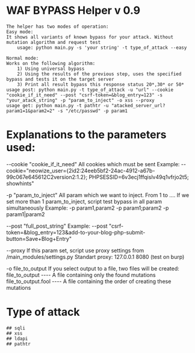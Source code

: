 # WAF BYPASS Helper v 0.9
    The helper has two modes of operation:
    Easy mode:
    It shows all variants of known bypass for your attack. Without mutation algorithm and request test
        usage: python main.py -s 'your string' -t type_of_attack --easy    

    Normal mode:
    Works on the following algorithm:
        1) Using universal bypass
        2) Using the results of the previous step, uses the specified bypass and tests it on the target server
        3) Print all result bypass this response status 20*,30* or 50*
    usage post: python main.py -t type_of_attack -u "url" --cookie "cookie_if_it_need" --post "csrf-token=&blog_entry=123" -s "your_atack_string" -p "param_to_inject" -o xss --proxy
    usage get: python main.py -t pathtr -u "atacked_server_url?param1=1&param2=2" -s "/etc/passwd" -p param1


# Explanations to the parameters used:

 --cookie "cookie_if_it_need"
    All cookies which must be sent
    Example: --cookie="neowize_user={2id2:24eeb5bf2-24ac-4912-a67b-99c067e645612C2version2:1.2}; PHPSESSID=6v3ecj1ffqislv49q1vfrjo2t5; showhints"

-p "param_to_inject"
    All param which we want to inject. From 1 to ....
    If we set more than 1 param_to_inject, script test bypass in all param simultaneously
    Example:
         -p param1,param2
         -p param1;param2
         -p param1|param2

 --post "full_post_string"
    Example: --post "csrf-token=&blog_entry=123&add-to-your-blog-php-submit-button=Save+Blog+Entry"

 --proxy 
    If this param set, script use proxy settings from /main_modules/settings.py
    Standart proxy: 127.0.0.1 8080 (test on burp)

-o file_to_output
    If you select output to a file, two files will be created:
    file_to_output         ----  A file containing only the found mutations
    file_to_output.fool    ----  A file containing the order of creating these mutations

# Type of attack

    ## sqli
    ## xss
    ## ldapi
    ## pathtr
